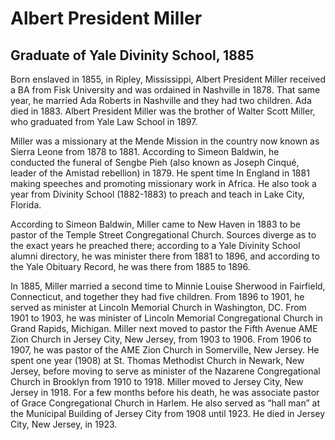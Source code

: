 # Albert President Miller
## Graduate of Yale Divinity School, 1885
Born enslaved in 1855, in Ripley, Mississippi, Albert President Miller received a BA from Fisk University and was ordained in Nashville in 1878. That same year, he married Ada Roberts in Nashville and they had two children. Ada died in 1883. Albert President Miller was the brother of Walter Scott Miller, who graduated from Yale Law School in 1897. 

Miller was a missionary at the Mende Mission in the country now known as Sierra Leone from 1878 to 1881. According to Simeon Baldwin, he conducted the funeral of Sengbe Pieh (also known as Joseph Cinqué, leader of the Amistad rebellion) in 1879. He spent time In England in 1881 making speeches and promoting missionary work in Africa. He also took a year from Divinity School (1882-1883) to preach and teach in Lake City, Florida.

According to Simeon Baldwin, Miller came to New Haven in 1883 to be pastor of the Temple Street Congregational Church. Sources diverge as to the exact years he preached there; according to a Yale Divinity School alumni directory, he was minister there from 1881 to 1896, and according to the Yale Obituary Record, he was there from 1885 to 1896.

In 1885, Miller married a second time to Minnie Louise Sherwood in Fairfield, Connecticut, and together they had five children. From 1896 to 1901, he served as minister at Lincoln Memorial Church in Washington, DC. From 1901 to 1903, he was minister of Lincoln Memorial Congregational Church in Grand Rapids, Michigan. Miller next moved to pastor the Fifth Avenue AME Zion Church in Jersey City, New Jersey, from 1903 to 1906. From 1906 to 1907, he was pastor of the AME Zion Church in Somerville, New Jersey. He spent one year (1908) at St. Thomas Methodist Church in Newark, New Jersey, before moving to serve as minister of the Nazarene Congregational Church in Brooklyn from 1910 to 1918. Miller moved to Jersey City, New Jersey in 1918. For a few months before his death, he was associate pastor of Grace Congregational Church in Harlem. He also served as “hall man” at the Municipal Building of Jersey City from 1908 until 1923. He died in Jersey City, New Jersey, in 1923.
